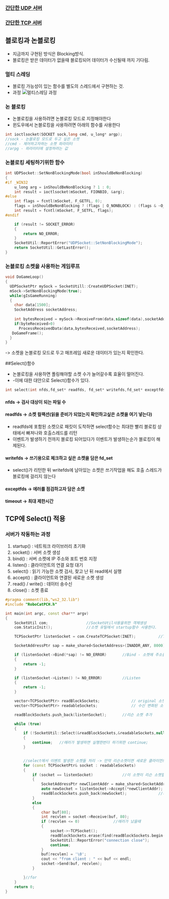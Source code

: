 ### [간단한 UDP 서버](./SimpleUDP/SimpleUDP.md)
### [간단한 TCP 서버](./SimpleTCP/SimpleTCP.md)

## 블로킹과 논블로킹

- 지금까지 구현된 방식은 Blocking방식.
- 블로킹은 받은 데이터가 없을때 블로킹되어 데이터가 수신될때 까지 기다림.


### 멀티 스레딩
- 블로킹 가능성이 있는 함수를 별도의 스레드에서 구현하는 것.
- 과정
![멀티스레딩 과정](https://user-images.githubusercontent.com/59678097/232429929-33f1186a-3833-4ef9-9eee-35e02487518c.jpg)


### 논 블로킹
- 논블로킹을 사용하려면 논블로킹 모드로 지정해야한다
- 윈도우에서 논블로킹을 사용하려면 아래의 함수를 사용한다
```cpp
int ioctlsocket(SOCKET sock,long cmd, u_long* argp);
//sock - 논블로킹 모드로 두고 싶은 소켓
//cmd - 제어하고자하는 소켓 파라미터
//arpg - 파라미터에 설정하려는 값
```

### 논블로킹 세팅하기위한 함수
```cpp
int UDPSocket::SetNonBlockingMode(bool inShouldBeNonBlocking)
{
#if _WIN32
	u_long arg = inShouldBeNonBlocking ? 1 : 0;
	int result = ioctlsocket(mSocket, FIONBIO, &arg);
#else
	int flags = fcntl(mSocket, F_GETFL, 0);
	flags = inShouldBeNonBlocking ? (flags | O_NONBLOCK) : (flags & ~O_NONBLOCK);
	int result = fcntl(mSocket, F_SETFL, flags);
#endif

	if (result != SOCKET_ERROR)
	{
		return NO_ERROR;
	}
	SocketUtil::ReportError("UDPSocket::SetNonBlockingMode");
	return SocketUtil::GetLastError();
}
```
### 논블로킹 소켓을 사용하는 게임루프
```cpp
void DoGameLoop()
{
  UDPSocketPtr mySock = SocketUtill::CreateUDPSocket(INET);
  mSock->SetNonBlockingMode(true);
  while(gIsGameRunning)
  {
    char data[1500];
    SocketAddress socketAddress;
  
    int bytesReceived = mySock->ReceiveFrom(data,sizeof(data),socketAddress);
    if(byteReceived>0)
      ProcessReceivedData(data,bytesReceived,socketAddress);
   DoGameFrame();
  }
}
```
-> 소켓을 논블로킹 모드로 두고 매프레임 새로운 데이터가 있는지 확인한다.

##Select()함수
- 논블로킹을 사용하면 폴링해야할 소켓 수가 늘어갈수록 효율이 떨어진다.
- -이에 대한 대안으로 Select()함수가 있다.
```cpp
int select(int nfds,fd_set* readfds, fd_set* writefds,fd_set* exceptfds, const timeval* timeout);
```
#### nfds -> 검사 대상이 되는 파일 수
#### readfds -> 소켓 컬랙션(읽을 준비가 되었는지 확인하고싶은 소켓을 여기 넣는다)
- readfds에 포함된 소켓으로 패킷이 도착하면 select함수는 최대한 빨리 블로킹 상태에서 빠져나와 호출스레드를 리턴
- 이벤트가 발생하기 전까지 블로킹 되어있다가 이벤트가 발생하는순가 블로킹이 해제된다.
#### writefds -> 쓰기용으로 체크하고 싶은 소켓을 담은 fd_set
- select()가 리턴한 뒤 writefds에 남아있는 소켓은 쓰기작업을 해도 호출 스레드가 블로킹에 걸리지 않는다
#### exceptfds -> 에러를 점검하고자 담은 소켓
#### timeout -> 최대 제한시간

## TCP에 Select() 적용
### 서버가 작동하는 과정
1. startup() : 네트워크 라이브러리 초기화
2. socket() : 서버 소켓 생성
3. bind() : 서버 소켓에 IP 주소와 포트 번호 지정
4. listen() : 클라이언트의 연결 요청 대기
5. select() : 읽기 가능한 소켓 검사, 찾고 난 뒤 read에서 실행
6. accept() : 클라이언트와 연결된 새로운 소켓 생성
7. read() / write() : 데이터 송수신
8. close() : 소켓 종료
```cpp
#pragma comment(lib,"ws2_32.lib")
#include "RoboCatPCH.h"

int main(int argc, const char** argv)
{
	SocketUtil com;					//SocketUtil사용을위한 객체생성
	com.StaticInit();				//소켓 유틸에서 startup함수 사용한다.

	TCPSocketPtr listenSocket = com.CreateTCPSocket(INET);			//TCP소켓 생성

	SocketAddressPtr sap = make_shared<SocketAddress>(INADDR_ANY, 8000);		//sockaddr_in 셋팅

	if (listenSocket->Bind(*sap) != NO_ERROR)		//Bind - 소켓에 주소를 할당하는 역할, 소켓이 사용할 IP 주소와 포트 번호를 할당
	{
		return -1;
	}

	if (listenSocket->Listen() != NO_ERROR)			//Listen
	{
		return -1;
	}

	vector<TCPSocketPtr> readBlockSockets;				// original 소켓 저장,in
	vector<TCPSocketPtr> readableSockets;				// 수신 변화된 소켓 저장,out

	readBlockSockets.push_back(listenSocket);		//리슨 소켓 추가

	while (true)
	{
		if (!SocketUtil::Select(&readBlockSockets,&readableSockets,nullptr, nullptr, nullptr, nullptr))		//Select(in,out)으로 입력 나머지는 nullptr
		{
			continue;	//에러가 발생하면 실행한번더 하기위한 continue;
		}


		//select에서 이벤트 발생한 소켓들 처리 -> 만약 리슨소켓이면 새로운 클라이언트 소켓 생성 아니면 read
		for (const TCPSocketPtr& socket : readableSockets)														//수신변화된 소켓에 범위기반 반복문
		{
			if (socket == listenSocket)				//이 소켓이 리슨 소켓일때
			{
				SocketAddressPtr newClientAddr = make_shared<SocketAddress>();//accept를 위한 클라이언트 정보를 저장하기위한 SocketAddressPtr객체
				auto newSocket = listenSocket->Accept(*newClientAddr);		//Accept - TCP 소켓 프로그래밍에서 클라이언트 연결을 수락하는 데 사용, 서버가 클라이언트의 연결을 받을떄까지 블락된다
				readBlockSockets.push_back(newSocket);				//새로운 클라이언트를 추가
			}
			else
			{
				char buf[80];
				int recvlen = socket->Receive(buf, 80);
				if (recvlen <= 0)				//에러가 났을때
				{
					socket->~TCPSocket();																		//closeSocket함수를 사용하기 위해 소켓의 소멸자를 호출한다
					readBlockSockets.erase(find(readBlockSockets.begin(), readBlockSockets.end(), socket));	//해당 소켓을 찾아서 지워라.
					SocketUtil::ReportError("connection close");
					continue;
				}
				buf[recvlen] = '\0';
				cout << "from client : " << buf << endl;
				socket->Send(buf, recvlen);
			}

		}//for
	}
	return 0;
}



```
